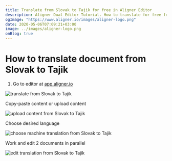 ```yaml
---
title: Translate from Slovak to Tajik for free in Aligner Editor
description: Aligner Dual Editor Tutorial. How to translate for free from Slovak to Tajik. Aligner is multilingual document management platform. 
ogImage: "https://www.aligner.io/images/aligner-logo.png"
date: 2020-05-06T07:09:21+03:00
image: ../images/aligner-logo.png
onBlog: true
---
```


# How to translate document from Slovak to Tajik

1. Go to editor at [app.aligner.io](https://app.aligner.io "Aligner App web page")

![translate from Slovak to Tajik](../aligner-blank-editor.png "translate from Slovak to Tajik")

Copy-paste content or upload content

![upload content from Slovak to Tajik](../aligner-uploaded-document.png "upload content from Slovak to Tajik")

Choose desired language

![choose machine translation from Slovak to Tajik](../aligner-language-dropdown.png "choose machine translation from Slovak to Tajik")

Work and edit 2 documents in parallel

![edit translation from Slovak to Tajik](../aligner-double-sitded-editor.png "edit translation from Slovak to Tajik")

